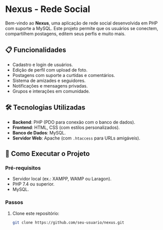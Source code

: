 # Nexus - Rede Social

Bem-vindo ao **Nexus**, uma aplicação de rede social desenvolvida em PHP com suporte a MySQL. Este projeto permite que os usuários se conectem, compartilhem postagens, editem seus perfis e muito mais.

## 📋 Funcionalidades

- Cadastro e login de usuários.
- Edição de perfil com upload de foto.
- Postagens com suporte a curtidas e comentários.
- Sistema de amizades e seguidores.
- Notificações e mensagens privadas.
- Grupos e interações em comunidade.

## 🛠️ Tecnologias Utilizadas

- **Backend**: PHP (PDO para conexão com o banco de dados).
- **Frontend**: HTML, CSS (com estilos personalizados).
- **Banco de Dados**: MySQL.
- **Servidor Web**: Apache (com `.htaccess` para URLs amigáveis).

## 🚀 Como Executar o Projeto

### Pré-requisitos

- Servidor local (ex.: XAMPP, WAMP ou Laragon).
- PHP 7.4 ou superior.
- MySQL.

### Passos

1. Clone este repositório:
   ```bash
   git clone https://github.com/seu-usuario/nexus.git
